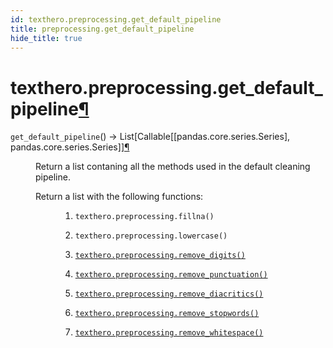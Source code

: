 ```yaml
---
id: texthero.preprocessing.get_default_pipeline
title: preprocessing.get_default_pipeline
hide_title: true
---
```


<div>
<div class="section" id="texthero-preprocessing-get-default-pipeline">
<h1>texthero.preprocessing.get_default_pipeline<a class="headerlink" href="#texthero-preprocessing-get-default-pipeline" title="Permalink to this headline">¶</a></h1>
<dl class="py function">
<dt id="texthero.preprocessing.get_default_pipeline">
<code class="sig-name descname">get_default_pipeline</code><span class="sig-paren">(</span><span class="sig-paren">)</span> → List<span class="p">[</span>Callable<span class="p">[</span><span class="p">[</span>pandas.core.series.Series<span class="p">]</span><span class="p">, </span>pandas.core.series.Series<span class="p">]</span><span class="p">]</span><a class="headerlink" href="#texthero.preprocessing.get_default_pipeline" title="Permalink to this definition">¶</a></dt>
<dd><p>Return a list contaning all the methods used in the default cleaning pipeline.</p>
<dl class="simple">
<dt>Return a list with the following functions:</dt><dd><ol class="arabic simple">
<li><p><code class="xref py py-meth docutils literal notranslate"><span class="pre">texthero.preprocessing.fillna()</span></code></p></li>
<li><p><code class="xref py py-meth docutils literal notranslate"><span class="pre">texthero.preprocessing.lowercase()</span></code></p></li>
<li><p><a class="reference internal" href="texthero.preprocessing.remove_digits.html#texthero.preprocessing.remove_digits" title="texthero.preprocessing.remove_digits"><code class="xref py py-meth docutils literal notranslate"><span class="pre">texthero.preprocessing.remove_digits()</span></code></a></p></li>
<li><p><a class="reference internal" href="texthero.preprocessing.remove_punctuation.html#texthero.preprocessing.remove_punctuation" title="texthero.preprocessing.remove_punctuation"><code class="xref py py-meth docutils literal notranslate"><span class="pre">texthero.preprocessing.remove_punctuation()</span></code></a></p></li>
<li><p><a class="reference internal" href="texthero.preprocessing.remove_diacritics.html#texthero.preprocessing.remove_diacritics" title="texthero.preprocessing.remove_diacritics"><code class="xref py py-meth docutils literal notranslate"><span class="pre">texthero.preprocessing.remove_diacritics()</span></code></a></p></li>
<li><p><a class="reference internal" href="texthero.preprocessing.remove_stopwords.html#texthero.preprocessing.remove_stopwords" title="texthero.preprocessing.remove_stopwords"><code class="xref py py-meth docutils literal notranslate"><span class="pre">texthero.preprocessing.remove_stopwords()</span></code></a></p></li>
<li><p><a class="reference internal" href="texthero.preprocessing.remove_whitespace.html#texthero.preprocessing.remove_whitespace" title="texthero.preprocessing.remove_whitespace"><code class="xref py py-meth docutils literal notranslate"><span class="pre">texthero.preprocessing.remove_whitespace()</span></code></a></p></li>
</ol>
</dd>
</dl>
</dd></dl>
</div>
</div>